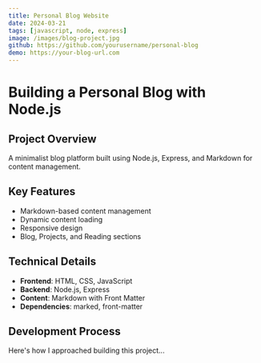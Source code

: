 ```yaml
---
title: Personal Blog Website
date: 2024-03-21
tags: [javascript, node, express]
image: /images/blog-project.jpg
github: https://github.com/yourusername/personal-blog
demo: https://your-blog-url.com
---
```


# Building a Personal Blog with Node.js

## Project Overview
A minimalist blog platform built using Node.js, Express, and Markdown for content management.

## Key Features
- Markdown-based content management
- Dynamic content loading
- Responsive design
- Blog, Projects, and Reading sections

## Technical Details
- **Frontend**: HTML, CSS, JavaScript
- **Backend**: Node.js, Express
- **Content**: Markdown with Front Matter
- **Dependencies**: marked, front-matter

## Development Process
Here's how I approached building this project... 